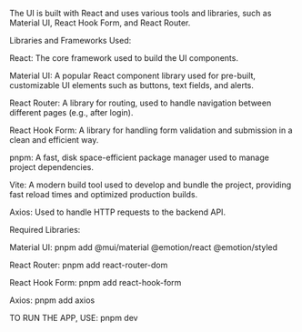 The UI is built with React and uses various tools and libraries, such as Material UI, React Hook Form, and React Router.


Libraries and Frameworks Used:

React: The core framework used to build the UI components.

Material UI: A popular React component library used for pre-built, customizable UI elements such as buttons, text fields, and alerts.

React Router: A library for routing, used to handle navigation between different pages (e.g., after login).

React Hook Form: A library for handling form validation and submission in a clean and efficient way.

pnpm: A fast, disk space-efficient package manager used to manage project dependencies.

Vite: A modern build tool used to develop and bundle the project, providing fast reload times and optimized production builds.

Axios: Used to handle HTTP requests to the backend API. 


Required Libraries: 

Material UI: pnpm add @mui/material @emotion/react @emotion/styled

React Router: pnpm add react-router-dom

React Hook Form: pnpm add react-hook-form


Axios: pnpm add axios

TO RUN THE APP, USE: pnpm dev